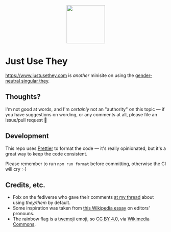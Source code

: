 <p align="center">
  <img width="120px" src="public/img/Twemoji_lgbt_flag.png">
</p>

# Just Use They
https://www.justusethey.com is *another* minisite on using the [gender-neutral singular they](https://en.wikipedia.org/wiki/Singular_they).

## Thoughts?
I'm not good at words, and I'm *certainly* not an "authority" on this topic — if you have suggestions on wording, or any comments at all, please file an issue/pull request 💜

## Development
This repo uses [Prettier](https://prettier.io/) to format the code — it's really opinionated, but it's a great way to keep the code consistent.

Please remember to run `npm run format` before committing, otherwise the CI will cry :-)

## Credits, etc.
 - Folx on the fediverse who gave their comments [at my thread](https://iscurrently.live/@theresnotime/110392431149114870) about using *they/them* by default.
 - Some inspiration was taken from [this Wikipedia essay](https://en.wikipedia.org/wiki/Wikipedia:Editors%27_pronouns#Best_practices) on editors' pronouns.
 - The rainbow flag is a [twemoji](https://github.com/twitter/twemoji) emoji, so [CC BY 4.0](https://creativecommons.org/licenses/by/4.0), via [Wikimedia Commons](https://commons.wikimedia.org/wiki/File:Twemoji13_1f3f3-fe0f-200d-1f308.svg).
